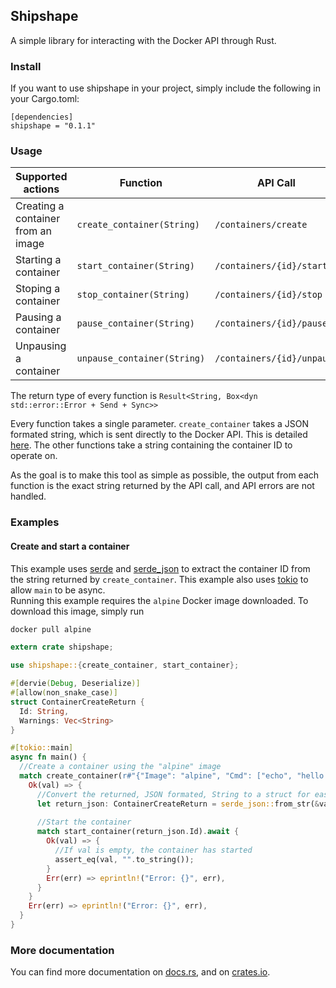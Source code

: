 ## Shipshape

A simple library for interacting with the Docker API through Rust.

### Install

If you want to use shipshape in your project, simply include the following in your Cargo.toml:
```
[dependencies]
shipshape = "0.1.1"
```

### Usage

| Supported actions | Function | API Call |
|---------------|----------------|-------------|
| Creating a container from an image | `create_container(String)` | `/containers/create` |
| Starting a container | `start_container(String)` | `/containers/{id}/start` |
| Stoping a container | `stop_container(String)` | `/containers/{id}/stop` |
| Pausing a container | `pause_container(String)` | `/containers/{id}/pause` |
| Unpausing a container | `unpause_container(String)` | `/containers/{id}/unpause` |

The return type of every function is `Result<String, Box<dyn std::error::Error + Send + Sync>>`

Every function takes a single parameter. `create_container` takes a JSON formated string, which is sent directly to the Docker API. This is detailed [here](https://docs.docker.com/engine/api/v1.41/#operation/ContainerCreate). The other functions take a string containing the container ID to operate on.

As the goal is to make this tool as simple as possible, the output from each function is the exact string returned by the API call, and API errors are not handled.

### Examples

#### Create and start a container

This example uses [serde](https://crates.io/crates/serde) and [serde_json](https://crates.io/crates/serde_json) to extract the container ID from the string returned by `create_container`. This example also uses [tokio](https://crates.io/crates/tokio) to allow `main` to be async.  
Running this example requires the `alpine` Docker image downloaded. To download this image, simply run
```bash
docker pull alpine
```

```rust
extern crate shipshape;

use shipshape::{create_container, start_container};

#[dervie(Debug, Deserialize)]
#[allow(non_snake_case)]
struct ContainerCreateReturn {
  Id: String,
  Warnings: Vec<String>
}

#[tokio::main]
async fn main() {
  //Create a container using the "alpine" image
  match create_container(r#"{"Image": "alpine", "Cmd": ["echo", "hello world"], "AutoRemove": true"#.to_string()).await {
    Ok(val) => {
      //Convert the returned, JSON formated, String to a struct for easy parsing
      let return_json: ContainerCreateReturn = serde_json::from_str(&val[..]).unwrap();
      
      //Start the container
      match start_container(return_json.Id).await {
        Ok(val) => {
          //If val is empty, the container has started
          assert_eq(val, "".to_string());
        }
        Err(err) => eprintln!("Error: {}", err),
      }
    }
    Err(err) => eprintln!("Error: {}", err),
  }
}

```

### More documentation

You can find more documentation on [docs.rs](https://docs.rs/shipshape/0.1.1/shipshape/), and on [crates.io](https://crates.io/crates/shipshape).
